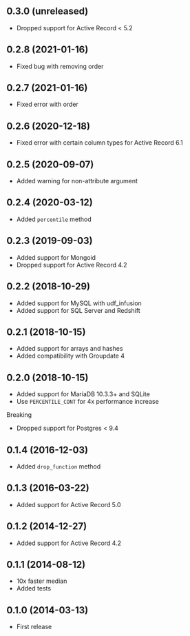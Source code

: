 ## 0.3.0 (unreleased)

- Dropped support for Active Record < 5.2

## 0.2.8 (2021-01-16)

- Fixed bug with removing order

## 0.2.7 (2021-01-16)

- Fixed error with order

## 0.2.6 (2020-12-18)

- Fixed error with certain column types for Active Record 6.1

## 0.2.5 (2020-09-07)

- Added warning for non-attribute argument

## 0.2.4 (2020-03-12)

- Added `percentile` method

## 0.2.3 (2019-09-03)

- Added support for Mongoid
- Dropped support for Active Record 4.2

## 0.2.2 (2018-10-29)

- Added support for MySQL with udf_infusion
- Added support for SQL Server and Redshift

## 0.2.1 (2018-10-15)

- Added support for arrays and hashes
- Added compatibility with Groupdate 4

## 0.2.0 (2018-10-15)

- Added support for MariaDB 10.3.3+ and SQLite
- Use `PERCENTILE_CONT` for 4x performance increase

Breaking

- Dropped support for Postgres < 9.4

## 0.1.4 (2016-12-03)

- Added `drop_function` method

## 0.1.3 (2016-03-22)

- Added support for Active Record 5.0

## 0.1.2 (2014-12-27)

- Added support for Active Record 4.2

## 0.1.1 (2014-08-12)

- 10x faster median
- Added tests

## 0.1.0 (2014-03-13)

- First release

